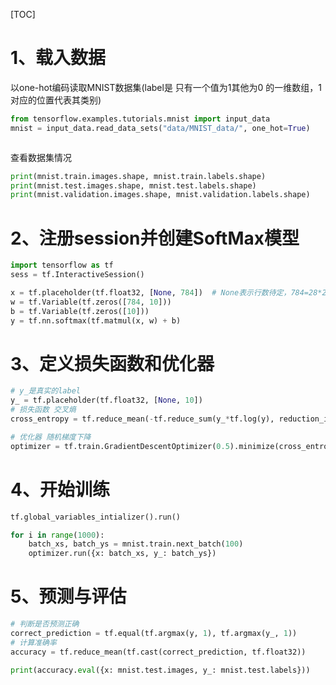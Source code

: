 [TOC]

# 1、载入数据
以one-hot编码读取MNIST数据集(label是 只有一个值为1其他为0 的一维数组，1对应的位置代表其类别)
```python
from tensorflow.examples.tutorials.mnist import input_data
mnist = input_data.read_data_sets("data/MNIST_data/", one_hot=True)



```
查看数据集情况
```python
print(mnist.train.images.shape, mnist.train.labels.shape)
print(mnist.test.images.shape, mnist.test.labels.shape)
print(mnist.validation.images.shape, mnist.validation.labels.shape)
```

# 2、注册session并创建SoftMax模型
```python
import tensorflow as tf
sess = tf.InteractiveSession()

x = tf.placeholder(tf.float32, [None, 784])  # None表示行数待定，784=28*28表示将一张图片平铺为一维数组
w = tf.Variable(tf.zeros([784, 10]))
b = tf.Variable(tf.zeros([10]))
y = tf.nn.softmax(tf.matmul(x, w) + b)
```

# 3、定义损失函数和优化器

```python
# y_是真实的label
y_ = tf.placeholder(tf.float32, [None, 10])
# 损失函数 交叉熵
cross_entropy = tf.reduce_mean(-tf.reduce_sum(y_*tf.log(y), reduction_indices=[1))

# 优化器 随机梯度下降
optimizer = tf.train.GradientDescentOptimizer(0.5).minimize(cross_entropy)
```

# 4、开始训练
```python
tf.global_variables_intializer().run()

for i in range(1000):
	batch_xs, batch_ys = mnist.train.next_batch(100)
	optimizer.run({x: batch_xs, y_: batch_ys})
```

# 5、预测与评估
```python
# 判断是否预测正确
correct_prediction = tf.equal(tf.argmax(y, 1), tf.argmax(y_, 1))  
# 计算准确率
accuracy = tf.reduce_mean(tf.cast(correct_prediction, tf.float32))

print(accuracy.eval({x: mnist.test.images, y_: mnist.test.labels}))
```